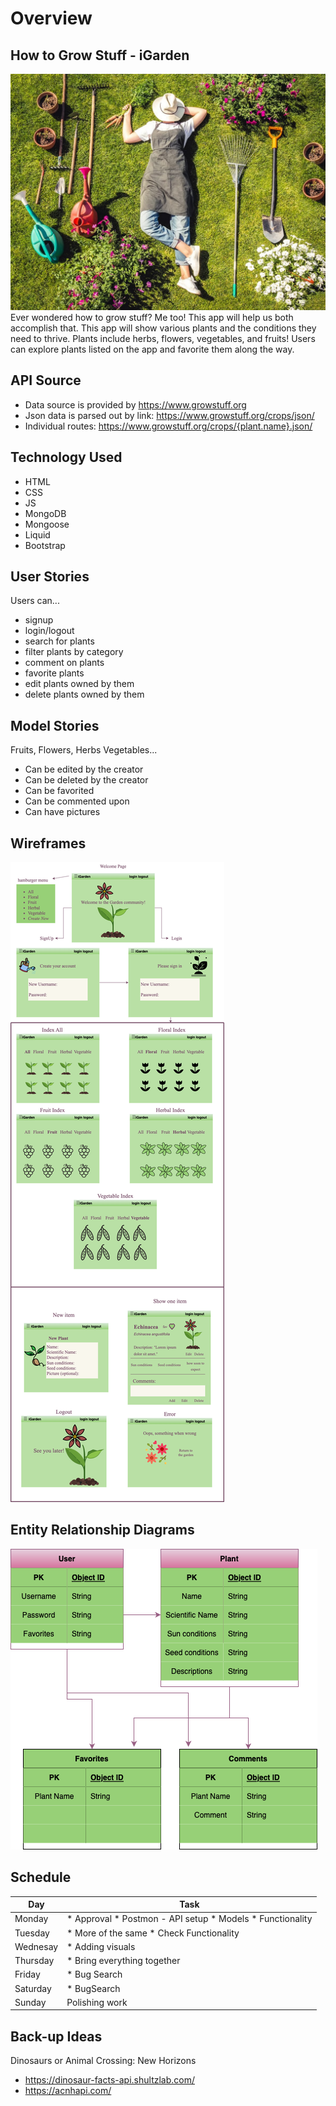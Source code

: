 # Overview

## How to Grow Stuff - iGarden

![gardner posed with garden tools](images/gardener-sleeping-on-lawn.jpeg)
Ever wondered how to grow stuff? Me too! This app will help us both accomplish that. This app will show various plants and the conditions they need to thrive. Plants include herbs, flowers, vegetables, and fruits! Users can explore plants listed on the app and favorite them along the way.

[^1]: *Please note that I didn't choose this option because of our Frootr app. I searched through many apis before I came full circle back to plants...*

## API Source 

* Data source is provided by https://www.growstuff.org
* Json data is parsed out by link: https://www.growstuff.org/crops/json/
* Individual routes: https://www.growstuff.org/crops/{plant.name}.json/

## Technology Used

* HTML 
* CSS 
* JS
* MongoDB
* Mongoose
* Liquid 
* Bootstrap 

## User Stories

Users can...
* signup
* login/logout
* search for plants
* filter plants by category
* comment on plants
* favorite plants
* edit plants owned by them
* delete plants owned by them

## Model Stories

Fruits, Flowers, Herbs Vegetables...
* Can be edited by the creator
* Can be deleted by the creator
* Can be favorited
* Can be commented upon
* Can have pictures

## Wireframes

![the different screens one can click through to use the app](images/intro-wireframe.png)

## Entity Relationship Diagrams

![ERDs](/images/erd.png)

## Schedule

| Day | Task |
| --------- | -------- |
| Monday | * Approval * Postmon - API setup * Models * Functionality |
| Tuesday | * More of the same * Check Functionality |
| Wednesay | * Adding visuals |
| Thursday | * Bring everything together |
| Friday | * Bug Search |
| Saturday | * BugSearch |
| Sunday | Polishing work |

## Back-up Ideas 

Dinosaurs or Animal Crossing: New Horizons

* https://dinosaur-facts-api.shultzlab.com/
* https://acnhapi.com/

